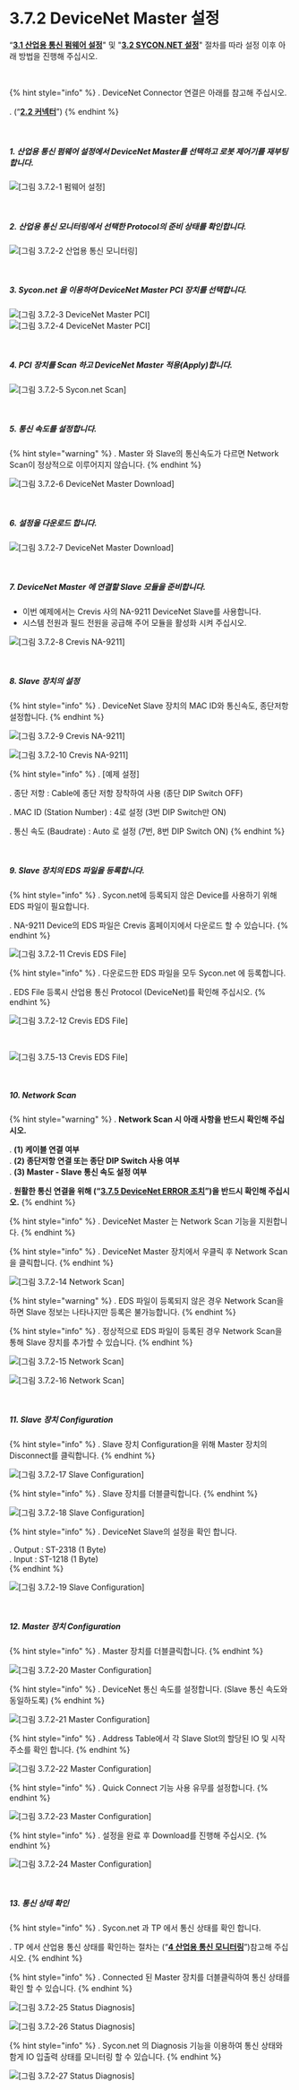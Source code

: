 ﻿# 3.7.2 DeviceNet Master 설정

“[**3.1 산업용 통신 펌웨어 설정**](../../3-settings-industrial-communication/3-1-Settings-firmware.md)" 및 "[**3.2 SYCON.NET 설정**](../../3-settings-industrial-communication/3-2-Settings-SYCON.md)" 절차를 따라 설정 이후 아래 방법을 진행해 주십시오.

<br>

{% hint style="info" %}
\.      DeviceNet Connector 연결은 아래를 참고해 주십시오.

\.      (“[**2.2 커넥터**](../../2-mounting-settings-industrial-communication-card/2-2-Connector.md)”)
{% endhint %}

<br>

##### 1. 산업용 통신 펌웨어 설정에서 DeviceNet Master를 선택하고 로봇 제어기를 재부팅합니다.

![[그림 3.7.2-1 펌웨어 설정]](<../../_assets/3-Settings-Industrial-Communication/3.7-DeviceNet/2-Master_setting/image_1.png>) 

<br>

##### 2. 산업용 통신 모니터링에서 선택한 Protocol의 준비 상태를 확인합니다.

![[그림 3.7.2-2 산업용 통신 모니터링]](<../../_assets/3-Settings-Industrial-Communication/3.7-DeviceNet/2-Master_setting/image_2.png>) 

<br>

##### 3. Sycon.net 을 이용하여 DeviceNet Master PCI 장치를 선택합니다.

![[그림 3.7.2-3 DeviceNet Master PCI]](<../../_assets/3-Settings-Industrial-Communication/3.7-DeviceNet/2-Master_setting/image_3.png>)
![[그림 3.7.2-4 DeviceNet Master PCI]](<../../_assets/3-Settings-Industrial-Communication/3.7-DeviceNet/2-Master_setting/image_4.png>) 

<br>

##### 4. PCI 장치를 Scan 하고 DeviceNet Master 적용(Apply)합니다.

![[그림 3.7.2-5 Sycon.net Scan]](<../../_assets/3-Settings-Industrial-Communication/3.7-DeviceNet/2-Master_setting/image_5.png>) 

<br>

##### 5. 통신 속도를 설정합니다.

{% hint style="warning" %}
\.      Master 와 Slave의 통신속도가 다르면 Network Scan이 정상적으로 이루어지지 않습니다.
{% endhint %}

![[그림 3.7.2-6 DeviceNet Master Download]](<../../_assets/3-Settings-Industrial-Communication/3.7-DeviceNet/2-Master_setting/image_6.png>) 

<br>

##### 6. 설정을 다운로드 합니다.

![[그림 3.7.2-7 DeviceNet Master Download]](<../../_assets/3-Settings-Industrial-Communication/3.7-DeviceNet/2-Master_setting/image_7.png>) 

<br>

##### 7. DeviceNet Master 에 연결할 Slave 모듈을 준비합니다.
   * 이번 예제에서는 Crevis 사의 NA-9211 DeviceNet Slave를 사용합니다.
   * 시스템 전원과 필드 전원을 공급해 주어 모듈을 활성화 시켜 주십시오.

![[그림 3.7.2-8 Crevis NA-9211]](<../../_assets/3-Settings-Industrial-Communication/3.7-DeviceNet/2-Master_setting/image_8.png>) 

<br>

##### 8. Slave 장치의 설정

{% hint style="info" %}
\.      DeviceNet Slave 장치의 MAC ID와 통신속도, 종단저항 설정합니다.
{% endhint %}

![[그림 3.7.2-9 Crevis NA-9211]](<../../_assets/3-Settings-Industrial-Communication/3.7-DeviceNet/2-Master_setting/image_9.png>) 

![[그림 3.7.2-10 Crevis NA-9211]](<../../_assets/3-Settings-Industrial-Communication/3.7-DeviceNet/2-Master_setting/image_10.png>)

{% hint style="info" %}
\.      [예제 설정]

\.      종단 저항 : Cable에 종단 저항 장착하여 사용 (종단 DIP Switch OFF)

\.      MAC ID (Station Number) : 4로 설정 (3번 DIP Switch만 ON)

\.      통신 속도 (Baudrate) : Auto 로 설정 (7번, 8번 DIP Switch ON)
{% endhint %}

<br>

##### 9. Slave 장치의 EDS 파일을 등록합니다.

{% hint style="info" %}
\.      Sycon.net에 등록되지 않은 Device를 사용하기 위해 EDS 파일이 필요합니다.

\.      NA-9211 Device의 EDS 파일은 Crevis 홈페이지에서 다운로드 할 수 있습니다.
{% endhint %}

![[그림 3.7.2-11 Crevis EDS File]](<../../_assets/3-Settings-Industrial-Communication/3.7-DeviceNet/2-Master_setting/image_11.png>)

{% hint style="info" %}
\.      다운로드한 EDS 파일을 모두 Sycon.net 에 등록합니다.

\.      EDS File 등록시 산업용 통신 Protocol (DeviceNet)를 확인해 주십시오.
{% endhint %}

![[그림 3.7.2-12 Crevis EDS File]](<../../_assets/3-Settings-Industrial-Communication/3.7-DeviceNet/2-Master_setting/image_12.png>)

<br>

![[그림 3.7.5-13 Crevis EDS File]](<../../_assets/3-Settings-Industrial-Communication/3.7-DeviceNet/2-Master_setting/image_13.png>)



<br>

##### 10. Network Scan

{% hint style="warning" %}
\.      **Network Scan 시 아래 사항을 반드시 확인해 주십시오.**

\.      **(1) 케이블 연결 여부**  
\.      **(2) 종단저항 연결 또는 종단 DIP Switch 사용 여부**  
\.      **(3) Master - Slave 통신 속도 설정 여부**  

\.      **원활한 통신 연결을 위해 (“[**3.7.5 DeviceNet ERROR 조치**](../3-7-DeviceNet/3-7-5-Error-DeviceNet.md)”)을 반드시 확인해 주십시오.**
{% endhint %}

{% hint style="info" %}
\.      DeviceNet Master 는 Network Scan 기능을 지원합니다.
{% endhint %}

{% hint style="info" %}
\.      DeviceNet Master 장치에서 우클릭 후 Network Scan을 클릭합니다.
{% endhint %}

![[그림 3.7.2-14 Network Scan]](<../../_assets/3-Settings-Industrial-Communication/3.7-DeviceNet/2-Master_setting/image_14.png>)

{% hint style="warning" %}
\.      EDS 파일이 등록되지 않은 경우 Network Scan을 하면 Slave 정보는 나타나지만 등록은 불가능합니다.
{% endhint %}

{% hint style="info" %}
\.      정상적으로 EDS 파일이 등록된 경우 Network Scan을 통해 Slave 장치를 추가할 수 있습니다.
{% endhint %}

![[그림 3.7.2-15 Network Scan]](<../../_assets/3-Settings-Industrial-Communication/3.7-DeviceNet/2-Master_setting/image_15.png>)

![[그림 3.7.2-16 Network Scan]](<../../_assets/3-Settings-Industrial-Communication/3.7-DeviceNet/2-Master_setting/image_16.png>)

<br>

##### 11. Slave 장치 Configuration

{% hint style="info" %}
\.      Slave 장치 Configuration을 위해 Master 장치의 Disconnect를 클릭합니다.
{% endhint %}

![[그림 3.7.2-17 Slave Configuration]](<../../_assets/3-Settings-Industrial-Communication/3.7-DeviceNet/2-Master_setting/image_17.png>)

{% hint style="info" %}
\.      Slave 장치를 더블클릭합니다.
{% endhint %}

![[그림 3.7.2-18 Slave Configuration]](<../../_assets/3-Settings-Industrial-Communication/3.7-DeviceNet/2-Master_setting/image_18.png>)

{% hint style="info" %}
\.      DeviceNet Slave의 설정을 확인 합니다.

\.      Output : ST-2318 (1 Byte)  
\.      Input : ST-1218 (1 Byte)  
{% endhint %}

![[그림 3.7.2-19 Slave Configuration]](<../../_assets/3-Settings-Industrial-Communication/3.7-DeviceNet/2-Master_setting/image_19.png>)



<br>

##### 12. Master 장치 Configuration

{% hint style="info" %}
\.      Master 장치를 더블클릭합니다.
{% endhint %}

![[그림 3.7.2-20 Master Configuration]](<../../_assets/3-Settings-Industrial-Communication/3.7-DeviceNet/2-Master_setting/image_20.png>)


{% hint style="info" %}
\.      DeviceNet 통신 속도를 설정합니다. (Slave 통신 속도와 동일하도록)
{% endhint %}

![[그림 3.7.2-21 Master Configuration]](<../../_assets/3-Settings-Industrial-Communication/3.7-DeviceNet/2-Master_setting/image_21.png>)

{% hint style="info" %}
\.      Address Table에서 각 Slave Slot의 할당된 IO 및 시작 주소를 확인 합니다.
{% endhint %}

![[그림 3.7.2-22 Master Configuration]](<../../_assets/3-Settings-Industrial-Communication/3.7-DeviceNet/2-Master_setting/image_22.png>)

{% hint style="info" %}
\.      Quick Connect 기능 사용 유무를 설정합니다.
{% endhint %}

![[그림 3.7.2-23 Master Configuration]](<../../_assets/3-Settings-Industrial-Communication/3.7-DeviceNet/2-Master_setting/image_23.png>)


{% hint style="info" %}
\.      설정을 완료 후 Download를 진행해 주십시오.
{% endhint %}

![[그림 3.7.2-24 Master Configuration]](<../../_assets/3-Settings-Industrial-Communication/3.7-DeviceNet/2-Master_setting/image_24.png>)

<br>

##### 13. 통신 상태 확인

{% hint style="info" %}
\.        Sycon.net 과 TP 에서 통신 상태를 확인 합니다.

\.        TP 에서 산업용 통신 상태를 확인하는 절차는 (“[**4 산업용 통신 모니터링**](../../4-monitoring-industrial-communication/README.md)”)참고해 주십시오.
{% endhint %}

{% hint style="info" %}
\.      Connected 된 Master 장치를 더블클릭하여 통신 상태를 확인 할 수 있습니다.
{% endhint %}

![[그림 3.7.2-25 Status Diagnosis]](<../../_assets/3-Settings-Industrial-Communication/3.7-DeviceNet/2-Master_setting/image_25.png>)

![[그림 3.7.2-26 Status Diagnosis]](<../../_assets/3-Settings-Industrial-Communication/3.7-DeviceNet/2-Master_setting/image_26.png>)

{% hint style="info" %}
\.        Sycon.net 의 Diagnosis 기능을 이용하여 통신 상태와 함게 IO 입출력 상태를 모니터링 할 수 있습니다.
{% endhint %}

![[그림 3.7.2-27 Status Diagnosis]](<../../_assets/3-Settings-Industrial-Communication/3.7-DeviceNet/2-Master_setting/image_27.png>)

